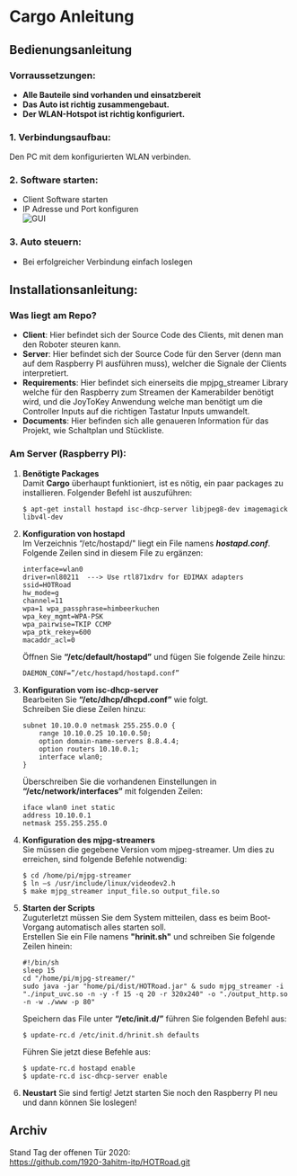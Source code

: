 # Cargo Anleitung

## Bedienungsanleitung

### Vorraussetzungen:
- **Alle Bauteile sind vorhanden und einsatzbereit**
- **Das Auto ist richtig zusammengebaut.** 
- **Der WLAN-Hotspot ist richtig konfiguriert.**

### 1. Verbindungsaufbau: 
Den PC mit dem konfigurierten WLAN verbinden.

### 2. Software starten:
- Client Software starten
- IP Adresse und Port konfiguren <br>
![GUI](/Documents/GUI.jpeg?raw=true)

### 3. Auto steuern:
- Bei erfolgreicher Verbindung einfach loslegen

## Installationsanleitung:

### Was liegt am Repo?
 - **Client**: Hier befindet sich der Source Code des Clients, mit denen man den Roboter steuren kann. 
 - **Server**: Hier befindet sich der Source Code für den Server (denn man auf dem Raspberry PI ausführen muss), welcher die Signale der Clients interpretiert.
 - **Requirements**: Hier befindet sich einerseits die mpjpg_streamer Library welche für den Raspberry zum Streamen der Kamerabilder benötigt wird, und die JoyToKey Anwendung welche man benötigt um die Controller Inputs auf die richtigen Tastatur Inputs umwandelt.
 - **Documents**: Hier befinden sich alle genaueren Information für das Projekt, wie Schaltplan und Stückliste.
   
### Am Server (Raspberry PI): 
1) **Benötigte Packages**<br>
    Damit **Cargo** überhaupt funktioniert, ist es nötig, ein paar packages zu installieren.
    Folgender Befehl ist auszuführen:   
    ```
    $ apt-get install hostapd isc-dhcp-server libjpeg8-dev imagemagick libv4l-dev
    ```
        
2) **Konfiguration von hostapd**<br>
    Im Verzeichnis “/etc/hostapd/" liegt ein File namens ***hostapd.conf***. <br>
    Folgende Zeilen sind in diesem File zu ergänzen:
    ```
    interface=wlan0
    driver=nl80211  ---> Use rtl871xdrv for EDIMAX adapters
    ssid=HOTRoad
    hw_mode=g
    channel=11
    wpa=1 wpa_passphrase=himbeerkuchen
    wpa_key_mgmt=WPA-PSK
    wpa_pairwise=TKIP CCMP
    wpa_ptk_rekey=600
    macaddr_acl=0
    ```
   
    Öffnen Sie **“/etc/default/hostapd”** und fügen Sie folgende Zeile hinzu:
	```
	DAEMON_CONF=”/etc/hostapd/hostapd.conf”
    ```
 
3) **Konfiguration vom isc-dhcp-server**<br>
    Bearbeiten Sie **“/etc/dhcp/dhcpd.conf”** wie folgt.<br>
    Schreiben Sie diese Zeilen hinzu:
	```
	subnet 10.10.0.0 netmask 255.255.0.0 {
        range 10.10.0.25 10.10.0.50;
        option domain-name-servers 8.8.4.4;
        option routers 10.10.0.1;
        interface wlan0;
    }
    ```
    Überschreiben Sie die vorhandenen Einstellungen in **“/etc/network/interfaces”** mit folgenden Zeilen:
	```
	iface wlan0 inet static
	address 10.10.0.1
	netmask 255.255.255.0
	```
		
4) **Konfiguration des mjpg-streamers**<br>
    Sie müssen die gegebene Version vom mjpeg-streamer. 
    Um dies zu erreichen, sind folgende Befehle notwendig:
    ```
    $ cd /home/pi/mjpg-streamer
	$ ln –s /usr/include/linux/videodev2.h
    $ make mjpg_streamer input_file.so output_file.so
    ```

5) **Starten der Scripts**<br>
    Zuguterletzt müssen Sie dem System mitteilen, dass es beim Boot-Vorgang automatisch alles starten soll.<br>
    Erstellen Sie ein File namens **"hrinit.sh"** und schreiben Sie folgende Zeilen hinein:
    ```
    #!/bin/sh
    sleep 15
    cd "/home/pi/mjpg-streamer/"
    sudo java -jar "home/pi/dist/HOTRoad.jar" & sudo mjpg_streamer -i "./input_uvc.so -n -y -f 15 -q 20 -r 320x240" -o "./output_http.so -n -w ./www -p 80"
    ```
    Speichern das File unter **“/etc/init.d/”** führen Sie folgenden Befehl aus:
	```
	$ update-rc.d /etc/init.d/hrinit.sh defaults
    ```
    Führen Sie jetzt diese Befehle aus:
	```
	$ update-rc.d hostapd enable
	$ update-rc.d isc-dhcp-server enable
    ```
6) **Neustart**
    Sie sind fertig! Jetzt starten Sie noch den Raspberry PI neu und dann können Sie loslegen!

## Archiv

Stand Tag der offenen Tür 2020: <br>
https://github.com/1920-3ahitm-itp/HOTRoad.git